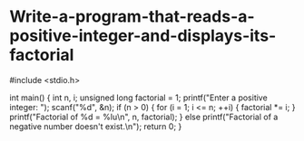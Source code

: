 # Write-a-program-that-reads-a-positive-integer-and-displays-its-factorial
#include <stdio.h>

int main() {
    int n, i;
    unsigned long factorial = 1;
    printf("Enter a positive integer: ");
    scanf("%d", &n);
    if (n > 0) {
        for (i = 1; i <= n; ++i) {
            factorial *= i;
        }        printf("Factorial of %d = %lu\n", n, factorial);
    }
     else
        printf("Factorial of a negative number doesn't exist.\n");
    return 0;
}
